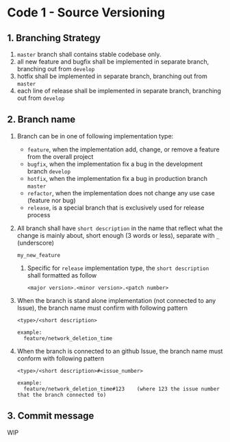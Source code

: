 # Code 1 - Source Versioning

## 1. Branching Strategy
   1. `master` branch shall contains stable codebase only.
   2. all new feature and bugfix shall be implemented in separate branch, branching out from `develop`
   3. hotfix shall be implemented in separate branch, branching out from `master`
   4. each line of release shall be implemented in separate branch, branching out from `develop`

## 2. Branch name
   1. Branch can be in one of following implementation type:
      - `feature`, when the implementation add, change, or remove a feature from the overall project
      - `bugfix`, when the implementation fix a bug in the development branch `develop`
      - `hotfix`, when the implementation fix a bug in production branch `master`
      - `refactor`, when the implementation does not change any use case (feature nor bug)
      - `release`, is a special branch that is exclusively used for release process

   2. All branch shall have `short description` in the name that reflect what the change is mainly about, short enough (3 words or less), separate with `_` (underscore)

          my_new_feature

      1. Specific for `release` implementation type, the `short description` shall formatted as follow

             <major version>.<minor version>.<patch number>

   2. When the branch is stand alone implementation (not connected to any Issue), the branch name must confirm with following pattern

          <type>/<short description>

          example: 
            feature/network_deletion_time

   3. When the branch is connected to an github Issue, the branch name must conform with following pattern

          <type>/<short description>#<issue_number>

          example: 
            feature/network_deletion_time#123    (where 123 the issue number that the branch connected to)

## 3. Commit message
   WIP